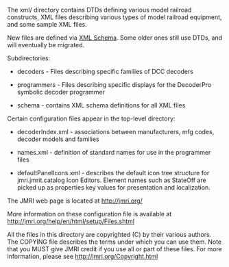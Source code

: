 The xml/ directory contains DTDs defining various model railroad constructs, XML files describing various types of model railroad equipment, and some sample XML files. 

New files are defined via [XML Schema](http://jmri.org/help/en/html/doc/Technical/XmlSchema.shtml). Some older ones still use DTDs, and will eventually be migrated.

Subdirectories:

 - decoders - Files describing specific families of DCC decoders

 - programmers - Files describing specific displays for the DecoderPro symbolic decoder programmer
	              
 - schema - contains XML schema definitions for all XML files
	
Certain configuration files appear in the top-level directory:

 - decoderIndex.xml - associations between manufacturers, mfg codes, decoder models and families
		
 - names.xml - definition of standard names for use in the programmer files

 - defaultPanelIcons.xml - describes the default icon tree structure for jmri.jmrit.catalog Icon Editors. Element names such as StateOff are picked up as properties key values for presentation and localization.
 
The JMRI web page is located at http://jmri.org/

More information on these configuration file is available at http://jmri.org/help/en/html/setup/Files.shtml

All the files in this directory are copyrighted (C) by their various authors.  The COPYING file describes the terms under which you can use them.  Note that you MUST give JMRI credit if you use all or part of these files.  For more information, please see http://jmri.org/Copyright.html

